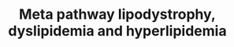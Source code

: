 ---
annotations:
- type: Disease Ontology
  value: lipid metabolism disorder
- type: Disease Ontology
  value: familial combined hyperlipidemia
- type: Disease Ontology
  value: lipodystrophy
- type: Pathway Ontology
  value: disease pathway
- type: Disease Ontology
  value: hyperlipoproteinemia type IV
- type: Disease Ontology
  value: familial partial lipodystrophy type 6
- type: Disease Ontology
  value: congenital generalized lipodystrophy type 1
- type: Disease Ontology
  value: familial hypercholesterolemia
- type: Disease Ontology
  value: familial partial lipodystrophy type 5
- type: Disease Ontology
  value: hypolipoproteinemia
- type: Disease Ontology
  value: congenital generalized lipodystrophy type 4
- type: Disease Ontology
  value: congenital generalized lipodystrophy type 2
- type: Disease Ontology
  value: familial partial lipodystrophy type 4
- type: Disease Ontology
  value: familial partial lipodystrophy type 3
- type: Disease Ontology
  value: familial partial lipodystrophy type 2
- type: Disease Ontology
  value: hyperlipoproteinemia type V
- type: Disease Ontology
  value: congenital generalized lipodystrophy type 3
- type: Disease Ontology
  value: familial hyperlipidemia
- type: Disease Ontology
  value: hyperlipoproteinemia type III
- type: Disease Ontology
  value: familial partial lipodystrophy type 1
- type: Disease Ontology
  value: acquired generalized lipodystrophy
- type: Disease Ontology
  value: familial chylomicronemia syndrome
authors:
- UlasBabayigit
- Fehrhart
communities:
- RareDiseases
description: Dyslipidemia is a change (either increase or decrease) of adipose levels
  within the blood. When there is a significant increase of this, the term hyperlipidemia
  is used. With a significant decrease, we talk about hypolipoproteinemia. Both hyperlipidemia
  and hypolipoproteinemia can be classified as either acquired or familial.  Familial
  hyperlipidemia can be classified in five types according to the Fredrickson classification.For
  this classification see Quispe et al. 2019 http://dx.doi.org/10.5114/aoms.2019.87207.  Lipodystrophy
  is a change (either increase or decrease) of adipose levels within the lipid tissue
  deposits. Lipodystrophy is classified based on wether the disease is acquired or
  congenital, but also wether it is geralized (through the entire body) or partial
  (in specific parts of the body). This classification was based on the following
  information by Akinci et al. [https://www.ncbi.nlm.nih.gov/books/NBK513130/]
last-edited: 2021-06-01
organisms:
- Homo sapiens
redirect_from:
- /index.php/Pathway:WP5105
- /instance/WP5105
schema-jsonld:
- '@context': https://schema.org/
  '@id': https://wikipathways.github.io/pathways/WP5105.html
  '@type': Dataset
  creator:
    '@type': Organization
    name: WikiPathways
  description: Dyslipidemia is a change (either increase or decrease) of adipose levels
    within the blood. When there is a significant increase of this, the term hyperlipidemia
    is used. With a significant decrease, we talk about hypolipoproteinemia. Both
    hyperlipidemia and hypolipoproteinemia can be classified as either acquired or
    familial.  Familial hyperlipidemia can be classified in five types according to
    the Fredrickson classification.For this classification see Quispe et al. 2019
    http://dx.doi.org/10.5114/aoms.2019.87207.  Lipodystrophy is a change (either
    increase or decrease) of adipose levels within the lipid tissue deposits. Lipodystrophy
    is classified based on wether the disease is acquired or congenital, but also
    wether it is geralized (through the entire body) or partial (in specific parts
    of the body). This classification was based on the following information by Akinci
    et al. [https://www.ncbi.nlm.nih.gov/books/NBK513130/]
  keywords:
  - Progeria Associated Lipodystrophy
  - (CGL)
  - Type III
  - Congenital Generalized Lipodystrophy
  - Type IV
  - Dyslipidemia
  - Lipodystrophy
  - Acquired Partial Lipodystrophy
  - Hypolipoproteinemia
  - Hyperlipidemia
  - Type V
  - Type I
  - Familial Partial Lipodystrophy
  - Type II
  - (FPLD)
  license: CC0
  name: Meta pathway lipodystrophy, dyslipidemia and hyperlipidemia
seo: CreativeWork
title: Meta pathway lipodystrophy, dyslipidemia and hyperlipidemia
wpid: WP5105
---